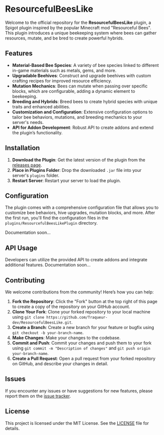 # ResourcefulBeesLike

Welcome to the official repository for the **ResourcefulBeesLike** plugin, a Spigot plugin inspired by the popular Minecraft mod "Resourceful Bees". This plugin introduces a unique beekeeping system where bees can gather resources, mutate, and be bred to create powerful hybrids.

## Features

- **Material-Based Bee Species**: A variety of bee species linked to different in-game materials such as metals, gems, and more.
- **Upgradable Beehives**: Construct and upgrade beehives with custom crafting recipes for improved resource efficiency.
- **Mutation Mechanics**: Bees can mutate when passing over specific blocks, which are configurable, adding a dynamic element to beekeeping.
- **Breeding and Hybrids**: Breed bees to create hybrid species with unique traits and enhanced abilities.
- **Customization and Configuration**: Extensive configuration options to tailor bee behaviors, mutations, and breeding mechanics to your server's needs.
- **API for Addon Development**: Robust API to create addons and extend the plugin’s functionality.

## Installation

1. **Download the Plugin**: Get the latest version of the plugin from the [releases page](https://github.com/Traqueur-dev/ResourcefulBeesLike/releases).
2. **Place in Plugins Folder**: Drop the downloaded `.jar` file into your server's `plugins` folder.
3. **Restart Server**: Restart your server to load the plugin.

## Configuration

The plugin comes with a comprehensive configuration file that allows you to customize bee behaviors, hive upgrades, mutation blocks, and more. After the first run, you'll find the configuration files in the `plugins/ResourcefulBeesLikePlugin` directory.

Documentation soon...

## API Usage

Developers can utilize the provided API to create addons and integrate additional features. Documentation soon...

## Contributing

We welcome contributions from the community! Here’s how you can help:

1. **Fork the Repository**: Click the "Fork" button at the top right of this page to create a copy of the repository on your GitHub account.
2. **Clone Your Fork**: Clone your forked repository to your local machine using `git clone https://github.com/Traqueur-dev/ResourcefulBeesLike.git`.
3. **Create a Branch**: Create a new branch for your feature or bugfix using `git checkout -b your-branch-name`.
4. **Make Changes**: Make your changes to the codebase.
5. **Commit and Push**: Commit your changes and push them to your fork using `git commit -m "Description of changes"` and `git push origin your-branch-name`.
6. **Create a Pull Request**: Open a pull request from your forked repository on GitHub, and describe your changes in detail.

## Issues

If you encounter any issues or have suggestions for new features, please report them on the [issue tracker](https://github.com/yourusername/ResourcefulBeesLike/issues).

## License

This project is licensed under the MIT License. See the [LICENSE](LICENSE) file for details.